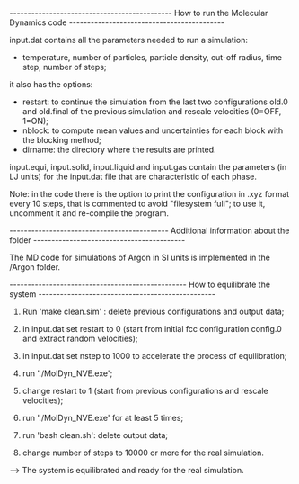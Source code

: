 --------------------------------------------- How to run the Molecular Dynamics code -------------------------------------------

input.dat contains all the parameters needed to run a simulation:
* temperature, number of particles, particle density, cut-off radius, time step, number of steps; 

it also has the options:
* restart: to continue the simulation from the last two configurations old.0 and old.final of the previous simulation and rescale velocities (0=OFF, 1=ON);
* nblock: to compute mean values and uncertainties for each block with the blocking method;
* dirname: the directory where the results are printed. 

input.equi, input.solid, input.liquid and input.gas contain the parameters (in LJ units) for the input.dat file that are characteristic of each phase.

Note: in the code there is the option to print the configuration in .xyz format every 10 steps, that is commented to avoid "filesystem full"; to use it, uncomment it and re-compile the program.

-------------------------------------------- Additional information about the folder  ------------------------------------------


The MD code for simulations of Argon in SI units is implemented in the /Argon folder.


------------------------------------------------- How to equilibrate the system -------------------------------------------------


1. Run 'make clean.sim' : delete previous configurations and output data;

2. in input.dat set restart to 0 (start from initial fcc configuration config.0 and extract random velocities);

3. in input.dat set nstep to 1000 to accelerate the process of equilibration;

4. run './MolDyn_NVE.exe';

5. change restart to 1 (start from previous configurations and rescale velocities);

6. run './MolDyn_NVE.exe' for at least 5 times;

7. run 'bash clean.sh': delete output data;

8. change number of steps to 10000 or more for the real simulation.

--> The system is equilibrated and ready for the real simulation.
